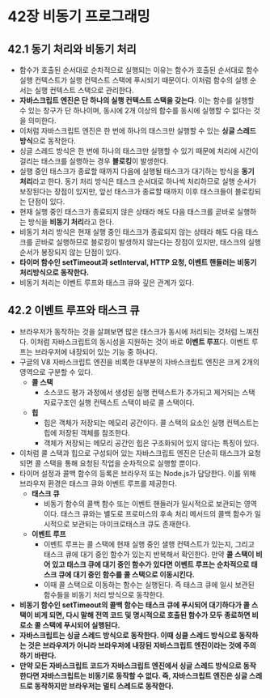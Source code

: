 # 42장 비동기 프로그래밍

## 42.1 동기 처리와 비동기 처리

- 함수가 호출된 순서대로 순차적으로 실행되는 이유는 함수가 호출된 순서대로 함수 실행 컨텍스트가 실행 컨텍스트 스택에 푸시되기 때문이다. 이처럼 함수의 실행 순서는 실행 컨텍스트 스택으로 관리한다.
- **자바스크립트 엔진은 단 하나의 실행 컨텍스트 스택을 갖는다**. 이는 함수를 실행할 수 있는 창구가 단 하나이며, 동시에 2개 이상의 함수를 동시에 실행할 수 없다는 것을 의미한다.
- 이처럼 자바스크립트 엔진은 한 번에 하나의 태스크만 실행할 수 있는 **싱글 스레드 방식**으로 동작한다.
- 싱글 스레드 방식은 한 번에 하나의 태스크만 실행할 수 있기 때문에 처리에 시간이 걸리는 태스크를 실행하는 경우 **블로킹**이 발생한다.
- 실행 중인 태스크가 종료할 때까지 다음에 실행될 태스크가 대기하는 방식을 **동기 처리**라고 한다. 동기 처리 방식은 태스크 순서대로 하나씩 처리하므로 실행 순서가 보장된다는 장점이 있지만, 앞선 태스크가 종료할 때까지 이후 태스크들이 블로킹되는 단점이 있다.
- 현재 실행 중인 태스크가 종료되지 않은 상태라 해도 다음 태스크를 곧바로 실행하는 방식을 **비동기 처리**라고 한다.
- 비동기 처리 방식은 현재 실행 중인 태스크가 종료되지 않는 상태라 해도 다음 태스크를 곧바로 실행하므로 블로킹이 발생하지 않는다는 장점이 있지만, 태스크의 실행 순서가 봉장되지 않는 단점이 있다.
- **타이머 함수인 setTimeout과 setInterval, HTTP 요청, 이벤트 핸들러는 비동기 처리방식으로 동작한다.**
- 비동기 처리는 이벤트 루프와 태스크 큐와 깊은 관계가 있다.

## 42.2 이벤트 루프와 태스크 큐

- 브라우저가 동작하는 것을 살펴보면 많은 태스크가 동시에 처리되는 것처럼 느껴진다. 이처럼 자바스크립트의 동시성을 지원하는 것이 바로 **이벤트 루프**다. 이벤트 루프는 브라우저에 내장되어 있는 기능 중 하나다.
- 구글의 V8 자바스크립트 엔진을 비록한 대부분의 자바스크립트 엔진은 크게 2개의 영역으로 구분할 수 있다.
  - **콜 스택**
    - 소스코드 평가 과정에서 생성된 실행 컨텍스트가 추가되고 제거되는 스택 자료구조인 실행 컨텍스트 스택이 바로 콜 스택이다.
  - **힙**
    - 힙은 객체가 저장되는 메모리 공간이다. 콜 스택의 요소인 실행 컨텍스트는 힙에 저장된 객체를 참조한다.
    - 객체가 저장되는 메모리 공간인 힙은 구조화되어 있지 않다는 특징이 있다.
- 이처럼 콜 스택과 힙으로 구성되어 있는 자바스크립트 엔진은 단순히 태스크가 요청되면 콜 스택을 통해 요청된 작업을 순차적으로 실행할 뿐이다.
- 타이머 설정과 콜백 함수의 등록은 브라우저 또는 Node.js가 담당한다. 이를 위해 브라우저 환경은 태스크 큐와 이벤트 루프를 제공한다.
  - **태스크 큐**
    - 비동기 함수의 콜백 함수 또는 이벤트 핸들러가 일시적으로 보관되는 영역이다. 태스크 큐와는 별도로 프로미스의 후속 처리 메서드의 콜백 함수가 일시적으로 보관되는 마이크로태스크 큐도 존재한다.
  - **이벤트 루프**
    - 이벤트 루프는 콜 스택에 현재 실행 중인 샐행 컨텍스트가 있는지, 그리고 태스크 큐에 대기 중인 함수가 있는지 반복해서 확인한다. 만약 **콜 스택이 비어 있고 태스크 큐에 대기 중인 함수가 있다면 이벤트 루프는 순차적으로 태스크 큐에 대기 중인 함수를 콜 스택으로 이동시킨다.**
    - 이때 콜 스택으로 이동하는 함수는 실행된다. 즉 태스크 큐에 일시 보관된 함수들을 비동기 처리 방식으로 동작한다.
- **비동기 함수인 setTimeout의 콜백 함수는 태스크 큐에 푸시되어 대기하다가 콜 스택이 비게 되면, 다시 말해 전역 코드 및 명시적으로 호출된 함수가 모두 종료하면 비로소 콜 스택에 푸시되어 실행된다.**
- **자바스크립트는 싱글 스레드 방식으로 동작한다. 이때 싱클 스레드 방식으로 동작하는 것은 브라우저가 아니라 브라우저에 내장된 자바스크립트 엔진이라는 것에 주의하기 바란다.**
- **만약 모든 자바스크립트 코드가 자바스크립트 엔진에서 싱글 스레드 방식으로 동작한다면 자바스크립트는 비동기로 동작할 수 없다. 즉, 자바스크립트 엔진은 싱글 스레드로 동작하지만 브라우저는 멀티 스레드로 동작한다.**
